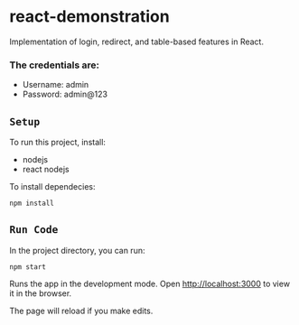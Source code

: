 # react-demonstration
Implementation of login, redirect, and table-based features in React.

### The credentials are:

- Username: admin
- Password: admin@123

## `Setup`

To run this project, install:

- nodejs
- react nodejs

To install dependecies:

    npm install

## `Run Code`

In the project directory, you can run:

    npm start

Runs the app in the development mode.
Open [http://localhost:3000](http://localhost:3000) to view it in the browser.

The page will reload if you make edits.
